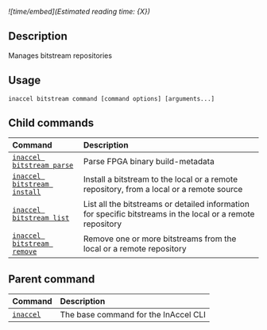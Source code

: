 *![time/embed](Estimated reading time: {X})*

## Description

Manages bitstream repositories

## Usage

```text
inaccel bitstream command [command options] [arguments...]
```

## Child commands

| Command                                     | Description                                                                                                 |
| :------------------------------------------ | :---------------------------------------------------------------------------------------------------------- |
| [` inaccel bitstream parse `](parse.md)     | Parse FPGA binary build-metadata                                                                            |
| [` inaccel bitstream install `](install.md) | Install a bitstream to the local or a remote repository, from a local or a remote source                    |
| [` inaccel bitstream list `](list.md)       | List all the bitstreams or detailed information for specific bitstreams in the local or a remote repository |
| [` inaccel bitstream remove `](remove.md)   | Remove one or more bitstreams from the local or a remote repository                                         |

## Parent command

| Command                      | Description                          |
| :--------------------------- | :----------------------------------- |
| [` inaccel `](../command.md) | The base command for the InAccel CLI |

